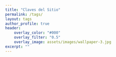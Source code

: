 ```yaml
---
title: "Claves del Sitio"
permalink: /tags/
layout: tags
author_profile: true
header:
    overlay_color: "#000"
    overlay_filter: "0.5"
    overlay_image: assets/images/wallpaper-3.jpg
excerpt: ""
---
```

